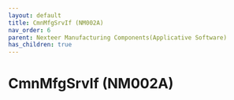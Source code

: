 ```yaml
---
layout: default
title: CmnMfgSrvIf (NM002A)
nav_order: 6
parent: Nexteer Manufacturing Components(Applicative Software)
has_children: true
---
```

# CmnMfgSrvIf (NM002A)
